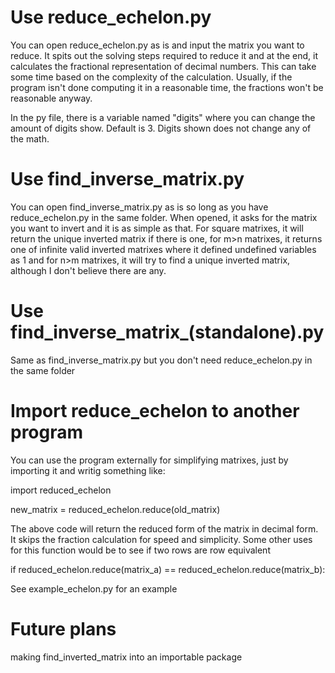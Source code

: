 # Use reduce_echelon.py
You can open reduce_echelon.py as is and input the matrix you want to reduce. It spits out the solving steps required to reduce it and at the end, it calculates the fractional representation of decimal numbers. This can take some time based on the complexity of the calculation. Usually, if the program isn't done computing it in a reasonable time, the fractions won't be reasonable anyway.

In the py file, there is a variable named "digits" where you can change the amount of digits show. Default is 3.
Digits shown does not change any of the math.

# Use find_inverse_matrix.py
You can open find_inverse_matrix.py as is so long as you have reduce_echelon.py in the same folder. When opened, it asks for the matrix you want to invert and it is as simple as that. For square matrixes, it will return the unique inverted matrix if there is one, for m>n matrixes, it returns one of infinite valid inverted matrixes where it defined undefined variables as 1 and for n>m matrixes, it will try to find a unique inverted matrix, although I don't believe there are any.

# Use find_inverse_matrix_(standalone).py
Same as find_inverse_matrix.py but you don't need reduce_echelon.py in the same folder

# Import reduce_echelon to another program
You can use the program externally for simplifying matrixes, just by importing it and writig something like:

import reduced_echelon

new_matrix = reduced_echelon.reduce(old_matrix)

The above code will return the reduced form of the matrix in decimal form. It skips the fraction calculation for speed and simplicity. 
Some other uses for this function would be to see if two rows are row equivalent

if reduced_echelon.reduce(matrix_a) == reduced_echelon.reduce(matrix_b):

See example_echelon.py for an example

# Future plans
making find_inverted_matrix into an importable package
